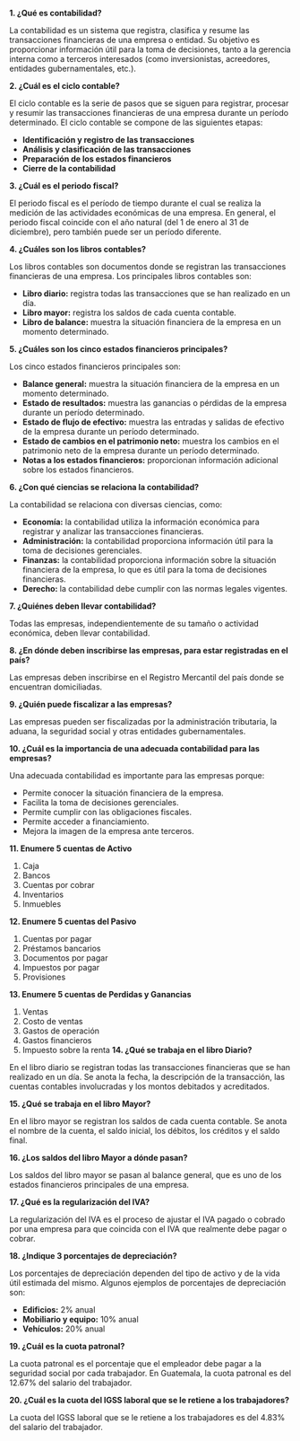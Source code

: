 **1. ¿Qué es contabilidad?**

La contabilidad es un sistema que registra, clasifica y resume las transacciones financieras de una empresa o entidad. Su objetivo es proporcionar información útil para la toma de decisiones, tanto a la gerencia interna como a terceros interesados (como inversionistas, acreedores, entidades gubernamentales, etc.).

**2. ¿Cuál es el ciclo contable?**

El ciclo contable es la serie de pasos que se siguen para registrar, procesar y resumir las transacciones financieras de una empresa durante un período determinado. El ciclo contable se compone de las siguientes etapas:

- **Identificación y registro de las transacciones**
- **Análisis y clasificación de las transacciones**
- **Preparación de los estados financieros**
- **Cierre de la contabilidad**

**3. ¿Cuál es el periodo fiscal?**

El periodo fiscal es el período de tiempo durante el cual se realiza la medición de las actividades económicas de una empresa. En general, el periodo fiscal coincide con el año natural (del 1 de enero al 31 de diciembre), pero también puede ser un período diferente.

**4. ¿Cuáles son los libros contables?**

Los libros contables son documentos donde se registran las transacciones financieras de una empresa. Los principales libros contables son:

- **Libro diario:** registra todas las transacciones que se han realizado en un día.
- **Libro mayor:** registra los saldos de cada cuenta contable.
- **Libro de balance:** muestra la situación financiera de la empresa en un momento determinado.

**5. ¿Cuáles son los cinco estados financieros principales?**

Los cinco estados financieros principales son:

- **Balance general:** muestra la situación financiera de la empresa en un momento determinado.
- **Estado de resultados:** muestra las ganancias o pérdidas de la empresa durante un período determinado.
- **Estado de flujo de efectivo:** muestra las entradas y salidas de efectivo de la empresa durante un período determinado.
- **Estado de cambios en el patrimonio neto:** muestra los cambios en el patrimonio neto de la empresa durante un período determinado.
- **Notas a los estados financieros:** proporcionan información adicional sobre los estados financieros.

**6. ¿Con qué ciencias se relaciona la contabilidad?**

La contabilidad se relaciona con diversas ciencias, como:

- **Economía:** la contabilidad utiliza la información económica para registrar y analizar las transacciones financieras.
- **Administración:** la contabilidad proporciona información útil para la toma de decisiones gerenciales.
- **Finanzas:** la contabilidad proporciona información sobre la situación financiera de la empresa, lo que es útil para la toma de decisiones financieras.
- **Derecho:** la contabilidad debe cumplir con las normas legales vigentes.

**7. ¿Quiénes deben llevar contabilidad?**

Todas las empresas, independientemente de su tamaño o actividad económica, deben llevar contabilidad.

**8. ¿En dónde deben inscribirse las empresas, para estar registradas en el país?**

Las empresas deben inscribirse en el Registro Mercantil del país donde se encuentran domiciliadas.

**9. ¿Quién puede fiscalizar a las empresas?**

Las empresas pueden ser fiscalizadas por la administración tributaria, la aduana, la seguridad social y otras entidades gubernamentales.

**10. ¿Cuál es la importancia de una adecuada contabilidad para las empresas?**

Una adecuada contabilidad es importante para las empresas porque:

- Permite conocer la situación financiera de la empresa.
- Facilita la toma de decisiones gerenciales.
- Permite cumplir con las obligaciones fiscales.
- Permite acceder a financiamiento.
- Mejora la imagen de la empresa ante terceros.

**11. Enumere 5 cuentas de Activo**

1. Caja
2. Bancos
3. Cuentas por cobrar
4. Inventarios
5. Inmuebles

**12. Enumere 5 cuentas del Pasivo**

1. Cuentas por pagar
2. Préstamos bancarios
3. Documentos por pagar
4. Impuestos por pagar
5. Provisiones

**13. Enumere 5 cuentas de Perdidas y Ganancias**

1. Ventas
2. Costo de ventas
3. Gastos de operación
4. Gastos financieros
5. Impuesto sobre la renta
**14. ¿Qué se trabaja en el libro Diario?**

En el libro diario se registran todas las transacciones financieras que se han realizado en un día. Se anota la fecha, la descripción de la transacción, las cuentas contables involucradas y los montos debitados y acreditados.

**15. ¿Qué se trabaja en el libro Mayor?**

En el libro mayor se registran los saldos de cada cuenta contable. Se anota el nombre de la cuenta, el saldo inicial, los débitos, los créditos y el saldo final.

**16. ¿Los saldos del libro Mayor a dónde pasan?**

Los saldos del libro mayor se pasan al balance general, que es uno de los estados financieros principales de una empresa.

**17. ¿Qué es la regularización del IVA?**

La regularización del IVA es el proceso de ajustar el IVA pagado o cobrado por una empresa para que coincida con el IVA que realmente debe pagar o cobrar.

**18. ¿Indique 3 porcentajes de depreciación?**

Los porcentajes de depreciación dependen del tipo de activo y de la vida útil estimada del mismo. Algunos ejemplos de porcentajes de depreciación son:

- **Edificios:** 2% anual
- **Mobiliario y equipo:** 10% anual
- **Vehículos:** 20% anual

**19. ¿Cuál es la cuota patronal?**

La cuota patronal es el porcentaje que el empleador debe pagar a la seguridad social por cada trabajador. En Guatemala, la cuota patronal es del 12.67% del salario del trabajador.

**20. ¿Cuál es la cuota del IGSS laboral que se le retiene a los trabajadores?**

La cuota del IGSS laboral que se le retiene a los trabajadores es del 4.83% del salario del trabajador.